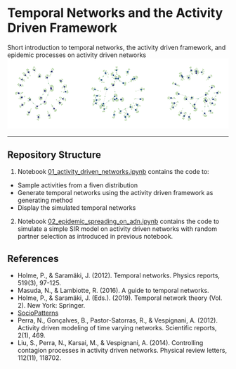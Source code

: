 # Temporal Networks and the Activity Driven Framework

Short introduction to temporal networks, the activity driven framework, and epidemic processes on activity driven networks
![alt text](./img.png)

---
## Repository Structure
1. Notebook [01_activity_driven_networks.ipynb](https://github.com/ngozzi/temporal-networks/blob/main/code/01_activity_driven_networks.ipynb) contains the code to:
- Sample activities from a fiven distribution
- Generate temporal networks using the activity driven framework as generating method
- Display the simulated temporal networks

2. Notebook [02_epidemic_spreading_on_adn.ipynb](https://github.com/ngozzi/temporal-networks/blob/main/code/02_epidemic_spreading_on_adn.ipynb) contains the code to simulate a simple SIR model on activity driven networks with random partner selection as introduced in previous notebook.

## References
- Holme, P., & Saramäki, J. (2012). Temporal networks. Physics reports, 519(3), 97-125.
- Masuda, N., & Lambiotte, R. (2016). A guide to temporal networks.
- Holme, P., & Saramäki, J. (Eds.). (2019). Temporal network theory (Vol. 2). New York: Springer.
- [SocioPatterns](http://www.sociopatterns.org/)
- Perra, N., Gonçalves, B., Pastor-Satorras, R., & Vespignani, A. (2012). Activity driven modeling of time varying networks. Scientific reports, 2(1), 469.
- Liu, S., Perra, N., Karsai, M., & Vespignani, A. (2014). Controlling contagion processes in activity driven networks. Physical review letters, 112(11), 118702.
